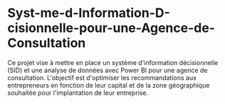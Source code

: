 # Syst-me-d-Information-D-cisionnelle-pour-une-Agence-de-Consultation
Ce projet vise à mettre en place un système d'information décisionnelle (SID) et une analyse de données avec Power BI pour une agence de consultation. L'objectif est d'optimiser les recommandations aux entrepreneurs en fonction de leur capital et de la zone géographique souhaitée pour l'implantation de leur entreprise.
